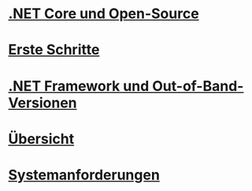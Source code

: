 # [.NET Core und Open-Source](net-core-and-open-source.md)
# [Erste Schritte](index.md)
# [.NET Framework und Out-of-Band-Versionen](the-net-framework-and-out-of-band-releases.md)
# [Übersicht](overview.md)
# [Systemanforderungen](system-requirements.md)
